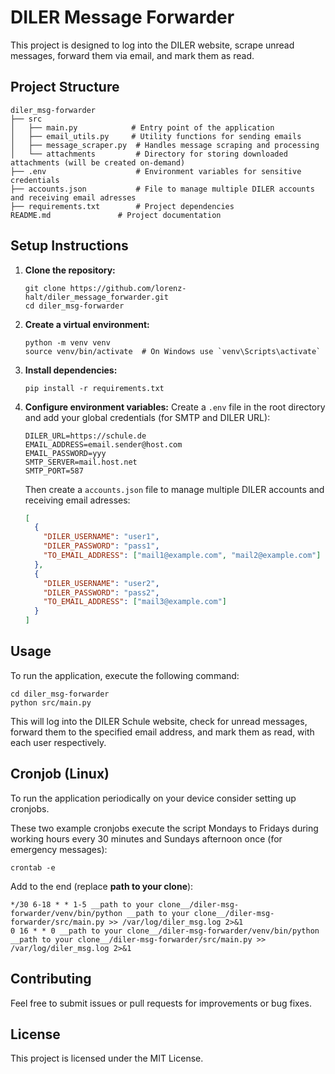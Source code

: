 # DILER Message Forwarder

This project is designed to log into the DILER website, scrape unread messages, forward them via email, and mark them as read. 

## Project Structure

```
diler_msg-forwarder
├── src
│   ├── main.py            # Entry point of the application
│   ├── email_utils.py     # Utility functions for sending emails
│   ├── message_scraper.py  # Handles message scraping and processing
│   └── attachments         # Directory for storing downloaded attachments (will be created on-demand)
├── .env                    # Environment variables for sensitive credentials
├── accounts.json           # File to manage multiple DILER accounts and receiving email adresses
├── requirements.txt        # Project dependencies
README.md               # Project documentation
```

## Setup Instructions

1. **Clone the repository:**
   ```
   git clone https://github.com/lorenz-halt/diler_message_forwarder.git
   cd diler_msg-forwarder
   ```

2. **Create a virtual environment:**
   ```
   python -m venv venv
   source venv/bin/activate  # On Windows use `venv\Scripts\activate`
   ```

3. **Install dependencies:**
   ```
   pip install -r requirements.txt
   ```

4. **Configure environment variables:**
   Create a `.env` file in the root directory and add your global credentials (for SMTP and DILER URL):
   ```
   DILER_URL=https://schule.de
   EMAIL_ADDRESS=email.sender@host.com
   EMAIL_PASSWORD=yyy
   SMTP_SERVER=mail.host.net
   SMTP_PORT=587
   ```

   Then create a `accounts.json` file to manage multiple DILER accounts and receiving email adresses:
   ```json
   [
     {
       "DILER_USERNAME": "user1",
       "DILER_PASSWORD": "pass1",
       "TO_EMAIL_ADDRESS": ["mail1@example.com", "mail2@example.com"]
     },
     {
       "DILER_USERNAME": "user2",
       "DILER_PASSWORD": "pass2",
       "TO_EMAIL_ADDRESS": ["mail3@example.com"]
     }
   ]
   ```

## Usage

To run the application, execute the following command:
```
cd diler_msg-forwarder
python src/main.py
```

This will log into the DILER Schule website, check for unread messages, forward them to the specified email address, and mark them as read, with each user respectively.

## Cronjob (Linux)

To run the application periodically on your device consider setting up cronjobs.

These two example cronjobs execute the script Mondays to Fridays during working hours every 30 minutes and Sundays afternoon once (for emergency messages):
```
crontab -e
```
Add to the end (replace __path to your clone__):
```
*/30 6-18 * * 1-5 __path to your clone__/diler-msg-forwarder/venv/bin/python __path to your clone__/diler-msg-forwarder/src/main.py >> /var/log/diler_msg.log 2>&1
0 16 * * 0 __path to your clone__/diler-msg-forwarder/venv/bin/python __path to your clone__/diler-msg-forwarder/src/main.py >> /var/log/diler_msg.log 2>&1
```

## Contributing

Feel free to submit issues or pull requests for improvements or bug fixes. 

## License

This project is licensed under the MIT License.
